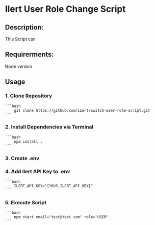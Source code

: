 # Ilert User Role Change Script

## Description:

This Script can 


## Requirerments:

Node version

## Usage 

### 1. Clone Repository 
    ```bash
        git clone https://github.com/iLert/switch-user-role-script.git
    ```

### 2. Install Dependencies via Terminal 
    ```bash
        npm install .
    ```

### 3. Create .env 

### 4. Add Ilert API Key to .env
    ```bash
        ILERT_API_KEY="{YOUR_ILERT_API_KEY}"
    ```

### 5. Execute Script
    ```bash
        npm start email="test@test.com" role="USER"
    ```




